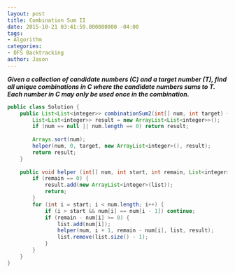 ```yaml
---
layout: post
title: Combination Sum II
date: 2015-10-21 03:41:59.000000000 -04:00
tags:
- Algorithm
categories:
- DFS Backtracking
author: Jason
---
```

<p><strong><em>Given a collection of candidate numbers (C) and a target number (T), find all unique combinations in C where the candidate numbers sums to T. Each number in C may only be used once in the combination.</em></strong></p>


``` java
public class Solution {
    public List<List<integer>> combinationSum2(int[] num, int target) {
        List<List<integer>> result = new ArrayList<List<integer>>();
        if (num == null || num.length == 0) return result;
        
        Arrays.sort(num);
        helper(num, 0, target, new ArrayList<integer>(), result);
        return result;
    }
    
    public void helper (int[] num, int start, int remain, List<integer> list, List<List<integer>> result) {
        if (remain == 0) {
            result.add(new ArrayList<integer>(list));
            return;
        }
        for (int i = start; i < num.length; i++) {
            if (i > start && num[i] == num[i - 1]) continue;
            if (remain - num[i] >= 0) {
                list.add(num[i]);
                helper(num, i + 1, remain - num[i], list, result);
                list.remove(list.size() - 1);
            }
        }
    }
}
```
